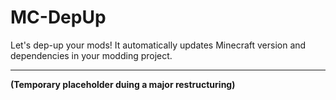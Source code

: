 # MC-DepUp

Let's dep-up your mods! It automatically updates Minecraft version and dependencies in your modding project.

---

**(Temporary placeholder duing a major restructuring)**
